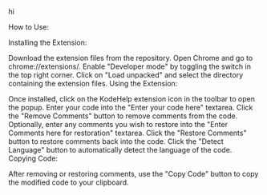 hi 

How to Use:

Installing the Extension:

Download the extension files from the repository.
Open Chrome and go to chrome://extensions/.
Enable "Developer mode" by toggling the switch in the top right corner.
Click on "Load unpacked" and select the directory containing the extension files.
Using the Extension:

Once installed, click on the KodeHelp extension icon in the toolbar to open the popup.
Enter your code into the "Enter your code here" textarea.
Click the "Remove Comments" button to remove comments from the code.
Optionally, enter any comments you wish to restore into the "Enter Comments here for restoration" textarea.
Click the "Restore Comments" button to restore comments back into the code.
Click the "Detect Language" button to automatically detect the language of the code.
Copying Code:

After removing or restoring comments, use the "Copy Code" button to copy the modified code to your clipboard.
